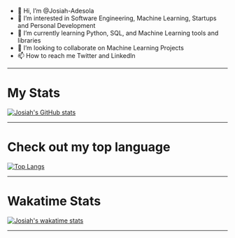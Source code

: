 - 👋 Hi, I’m @Josiah-Adesola
- 👀 I’m interested in Software Engineering, Machine Learning, Startups and Personal Development
- 🌱 I’m currently learning Python, SQL, and Machine Learning tools and libraries 
- 💞️ I’m looking to collaborate on Machine Learning Projects
- 📫 How to reach me Twitter and Linkedln

<!---
Josiah-Adesola/Josiah-Adesola is a ✨ special ✨ repository because its `README.md` (this file) appears on your GitHub profile.
You can click the Preview link to take a look at your changes.
--->

------------------------------------------------------------------------

# My Stats
[![Josiah's GitHub stats](https://github-readme-stats.vercel.app/api?username=Josiah-Adesola)](https://github.com/Josiah-Adesola/github-readme-stats)

--------------------------------------------------

# Check out my top language

[![Top Langs](https://github-readme-stats.vercel.app/api/top-langs/?username=Josiah-Adesola&hide_progress=false)](https://github.com/Josiah-Adesola/github-readme-stats)

-----------------------------------------------------------

# Wakatime Stats
[![Josiah's wakatime stats](https://github-readme-stats.vercel.app/api/wakatime?username=Josiah-Adesola)](https://github.com/Josiah-Adesola/github-readme-stats)

----------------------------------------------------
